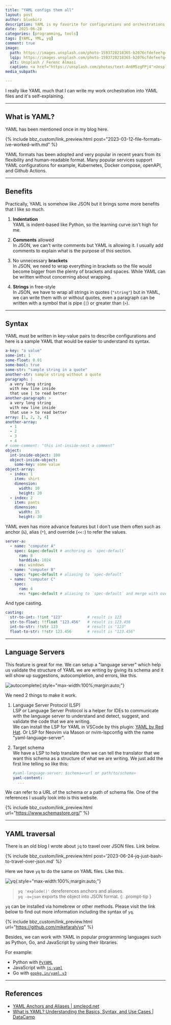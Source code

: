 ```yaml
---
title: "YAML configs them all"
layout: post
author: bluebirz
description: YAML is my favorite for configurations and orchestrations.
date: 2025-06-28
categories: [programming, tools]
tags: [YAML, YML, yq]
comment: true
image:
  path: https://images.unsplash.com/photo-1593720218365-b2076cfdefee?q=80&w=2071&auto=format&fit=crop&ixlib=rb-4.1.0&ixid=M3wxMjA3fDB8MHxwaG90by1wYWdlfHx8fGVufDB8fHx8fA%3D%3D
  lqip: https://images.unsplash.com/photo-1593720218365-b2076cfdefee?q=10&w=2071&auto=format&fit=crop&ixlib=rb-4.1.0&ixid=M3wxMjA3fDB8MHxwaG90by1wYWdlfHx8fGVufDB8fHx8fA%3D%3D
  alt: Unsplash / Ferenc Almasi
  caption: <a href="https://unsplash.com/photos/text-An6M5zgFPj4">Unsplash / Ferenc Almasi</a>
media_subpath: 

---
```


I really like YAML much that I can write my work orchestration into YAML files and it's self-explaining.

---

## What is YAML?

YAML has been mentioned once in my blog here.

{% include bbz_custom/link_preview.html post="2023-03-12-file-formats-ive-worked-with.md" %}

YAML formats has been adopted and very popular in recent years from its flexibility and human-readable format. Many popular services support YAML configurations for example, Kubernetes, Docker compose, openAPI, and Github Actions.

---

## Benefits

Practically, YAML is somehow like JSON but it brings some more benefits that I like so much.

1. **Indentation**  
  YAML is indent-based like Python, so the learning curve isn't high for me.

1. **Comments** allowed  
  In JSON, we can't write comments but YAML is allowing it. I usually add comments to explain what is the purpose of this section.

1. No unnecessary **brackets**  
  In JSON, we need to wrap everything in brackets so the file would become bigger from the plenty of brackets and spaces. While YAML can be written without concerning about wrapping.

1. **Strings** in free-style  
  In JSON, we have to wrap all strings in quotes (`"string"`) but in YAML, we can write them with or without quotes, even a paragraph can be written with a symbol that is pipe (`|`) or greater than (`>`).

---

## Syntax

YAML must be written in key-value pairs to describe configurations and here is a sample YAML that would be easier to understand its syntax.

```yaml
a-key: "a value"
some-int: 1 
some-float: 0.01
some-bool: true
some-str: "sample string in a quote"
another-str: sample string without a quote
paragraph: |
  a very long string
  with new line inside
  that use | to read better
another-paragraph: >
  a very long string
  with new line inside
  that use > to read better
array: [1, 2, 3, 4]
another-array:
  - 1
  - 2
  - 3
  - 4
# some-comment: "this int-inside-nest a comment"
object:
  int-inside-object: 100 
  object-inside-object:
    some-key: some value
object-array:
  - index: 1 
    item: shirt
    dimension: 
      width: 10
      height: 20
  - index: 2
    item: pants
    dimension: 
      width: 15
      height: 30
```

YAML even has more advance features but I don't use them often such as anchor (`&`), alias (`*`), and override (`<<:`) to refer the values.

```yaml
server-a:
  - name: "computer A"
    spec: &spec-default # anchoring as `spec-default`
      ram: 8
      harddisk: 1024 
      os: windows
  - name: "computer B"
    spec: *spec-default # aliasing to `spec-default`
  - name: "computer C"
    spec:
      ram: 4
      <<: *spec-default # aliasing to `spec-default` and merge with override (`<<:`), so ram will be 8
```

And type casting.

```yaml
casting:
  str-to-int: !!int "123"           # result is 123
  str-to-float: !!float "123.456"   # result is 123.456
  int-to-str: !!str 123             # result is "123"
  float-to-str: !!str 123.456       # result is "123.456"
```

---

## Language Servers

This feature is great for me. We can setup a "language server" which help us validate the structure of YAML we are writing by giving its schema and it will show up suggestions, autocompletion, and errors, like this.

![autocomplete](https://bluebirzdotnet.s3.ap-southeast-1.amazonaws.com/yaml/autocomplete.png){:style="max-width:100%;margin:auto;"}

We need 2 things to make it work.

1. Language Server Protocol (LSP)  
   LSP or Language Server Protocol is a helper for IDEs to communicate with the language server to understand and detect, suggest, and validate the code that we are writing.  
   We can install the LSP for YAML in VSCode by this plugin: [YAML by Red Hat](https://marketplace.visualstudio.com/items?itemName=redhat.vscode-yaml). Or LSP for Neovim via Mason or nvim-lspconfig with the name "yaml-language-server".

1. Target schema  
  We have a LSP to help translate then we can tell the translator that we want this schema as a structure of what we are writing. We just add the first line telling so like this:

    ```yaml
    #yaml-language-server: $schema=<url or path/to/schema>
    yaml-content:
      ...
    ```
  
  We can refer to a URL of the schema or a path of schema file. One of the references I usually look into is this website.

  {% include bbz_custom/link_preview.html url="<https://www.schemastore.org/>" %}

---

## YAML traversal

There is an old blog I wrote about `jq` to travel over JSON files. Link below.

{% include bbz_custom/link_preview.html post='2023-06-24-jq-just-bash-to-travel-over-json.md' %}

Here we have `yq` to do the same on YAML files. Like this.

![yq](https://bluebirzdotnet.s3.ap-southeast-1.amazonaws.com/yaml/yq.png){:style="max-width:100%;margin:auto;"}

> `yq 'explode()'` dereferences anchors and aliases.  
> `yq -o=json` exports the object into JSON format.
{: .prompt-tip }

`yq` can be installed via homebrew or other methods. Please visit the link below to find out more information including the syntax of `yq`.

{% include bbz_custom/link_preview.html url="<https://github.com/mikefarah/yq>" %}

Besides, we can work with YAML in popular programming languages such as Python, Go, and JavaScript by using their libraries.

For example:

- Python with [`PyYAML`](https://pypi.org/project/PyYAML/)
- JavaScript with [`js-yaml`](https://www.npmjs.com/package/js-yaml)
- Go with [`gopkg.in/yaml.v3`](https://pkg.go.dev/gopkg.in/yaml.v3)

---

## References

- [YAML Anchors and Aliases \| smcleod.net](https://smcleod.net/2022/11/yaml-anchors-and-aliases/)
- [What is YAML? Understanding the Basics, Syntax, and Use Cases \| DataCamp](https://www.datacamp.com/blog/what-is-yaml)
